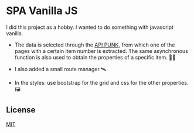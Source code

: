 # SPA Vanilla JS

I did this project as a hobby. I wanted to do something with javascript vanilla.

- The data is selected through the [API PUNK](https://punkapi.com/documentation/v2), from which one of the pages with a certain item number is extracted. The same asynchronous function is also used to obtain the properties of a specific item. 🕵️‍♂️

- I also added a small route manager.🛰

- In the styles: use bootstrap for the grid and css for the other properties.🖼


## License
[MIT](https://choosealicense.com/licenses/mit/)
